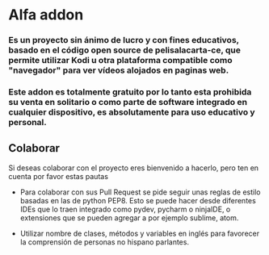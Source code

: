 # Alfa addon
### Es un proyecto sin ánimo de lucro y con fines educativos, basado en el código open source de pelisalacarta-ce, que permite utilizar Kodi u otra plataforma compatible como "navegador" para ver vídeos alojados en paginas web.

### Este addon es totalmente gratuito por lo tanto esta prohibida su venta en solitario o como parte de software integrado en cualquier dispositivo, es absolutamente para uso educativo y personal.

## Colaborar
Si deseas colaborar con el proyecto eres bienvenido a hacerlo, pero ten en cuenta por favor estas pautas

- Para colaborar con sus Pull Request se pide seguir unas reglas de estilo basadas en las de python PEP8. Esto se puede
  hacer desde diferentes IDEs que lo traen integrado como pydev, pycharm o ninjaIDE, o extensiones que se pueden
  agregar a por ejemplo sublime, atom.

- Utilizar nombre de clases, métodos y variables en inglés para favorecer la comprensión de personas no hispano parlantes.
